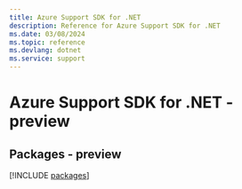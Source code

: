 ```yaml
---
title: Azure Support SDK for .NET
description: Reference for Azure Support SDK for .NET
ms.date: 03/08/2024
ms.topic: reference
ms.devlang: dotnet
ms.service: support
---
```

# Azure Support SDK for .NET - preview
## Packages - preview
[!INCLUDE [packages](support-index.md)]